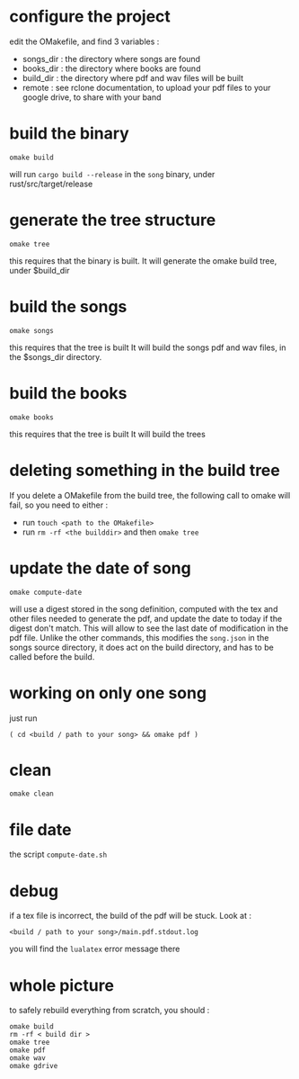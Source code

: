 # configure the project
edit the OMakefile, and find 3 variables :
- songs_dir : the directory where songs are found
- books_dir : the directory where books are found
- build_dir : the directory where pdf and wav files will be built
- remote    : see rclone documentation, to upload your pdf files to your google drive, to share with your band

# build the binary
    omake build

will run `cargo build --release` in the `song` binary, under rust/src/target/release

# generate the tree structure

    omake tree

this requires that the binary is built.
It will generate the omake build tree, under $build_dir

# build the songs

    omake songs

this requires that the tree is built
It will build the songs pdf and wav files, in the $songs_dir directory.

# build the books

    omake books

this requires that the tree is built
It will build the trees

# deleting something in the build tree

If you delete a OMakefile from the build tree, the following call to omake will fail,
so you need to either :

- run `touch <path to the OMakefile>`
- run `rm -rf <the builddir>` and then `omake tree`

# update the date of song

    omake compute-date

will use a digest stored in the song definition, computed with the tex and other files needed to generate the pdf,
and update the date to today if the digest don't match.
This will allow to see the last date of modification in the pdf file.
Unlike the other commands, this modifies the `song.json` in the songs source directory, it does act on the build directory,
and has to be called before the build.

# working on only one song

just run

    ( cd <build / path to your song> && omake pdf )

# clean

    omake clean

# file date

the script `compute-date.sh`

# debug

if a tex file is incorrect, the build of the pdf will be stuck. Look at :

    <build / path to your song>/main.pdf.stdout.log

you will find the `lualatex` error message there


# whole picture

to safely rebuild everything from scratch, you should :

    omake build
    rm -rf < build dir >
    omake tree
    omake pdf
    omake wav
    omake gdrive
